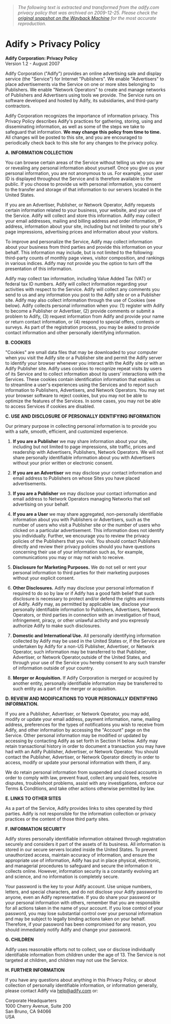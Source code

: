 > *The following text is extracted and transformed from the adify.com privacy policy that was archived on 2009-12-25. Please check the [original snapshot on the Wayback Machine](https://web.archive.org/web/20091225171519id_/http%3A//www.adify.com/privacy-policy) for the most accurate reproduction.*

# Adify > Privacy Policy

**Adify Corporation: Privacy Policy**   
Version 1.2 - August 2007 

Adify Corporation ("Adify") provides an online advertising sale and display service (the "Service") for Internet "Publishers". We enable "Advertisers" to place advertisements via the Service on one or more sites belonging to Publishers. We enable "Network Operators" to create and manage networks of Publishers and Advertisers using tools we provide. The Service runs on software developed and hosted by Adify, its subsidiaries, and third-party contractors. 

Adify Corporation recognizes the importance of information privacy. This Privacy Policy describes Adify's practices for gathering, storing, using and disseminating information, as well as some of the steps we take to safeguard that information. **We may change this policy from time to time.** All changes will be posted to this site, and you are encouraged to periodically check back to this site for any changes to the privacy policy. 

**A. INFORMATION COLLECTION**

You can browse certain areas of the Service without telling us who you are or revealing any personal information about yourself. Once you give us your personal information, you are not anonymous to us. For example, your user ID is displayed throughout the Service and is therefore available to the public. If you choose to provide us with personal information, you consent to the transfer and storage of that information to our servers located in the United States. 

If you are an Advertiser, Publisher, or Network Operator, Adify requests certain information related to your business, your website, and your use of the Service. Adify will collect and store this information. Adify may collect your email addresses, mailing and billing address and order information, IP address, information about your site, including but not limited to your site's page impressions, advertising prices and information about your visitors. 

To improve and personalize the Service, Adify may collect information about your business from third parties and provide this information on your behalf. This information may include, but is not limited to the following: third-party counts of monthly page views, visitor composition, and rankings in various indices. Adify may not provide you the option to turn off the presentation of this information. 

Adify may collect tax information, including Value Added Tax (VAT) or federal tax ID numbers. Adify will collect information regarding your activities with respect to the Service. Adify will collect any comments you send to us and any information you post to the Adify site or on a Publisher site. Adify may also collect information through the use of Cookies (see below). Adify collects personal information when you: (1) register with Adify to become a Publisher or Advertiser, (2) provide comments or submit a problem to Adify, (3) request information from Adify and provide your name or return contact information, or (4) respond to special offers, contests or surveys. As part of the registration process, you may be asked to provide contact information and other personally identifying information. 

**B. COOKIES**

"Cookies" are small data files that may be downloaded to your computer when you visit the Adify site or a Publisher site and permit the Adify server to identify your browser whenever you interact with the Adify site or with an Adify Publisher site. Adify uses cookies to recognize repeat visits by users of its Service and to collect information about its users' interactions with the Services. These cookies contain identification information that enables us to streamline a user's experiences using the Services and to report such information to Publishers, Advertisers, and Network Operators. You may set your browser software to reject cookies, but you may not be able to optimize the features of the Services. In some cases, you may not be able to access Services if cookies are disabled. 

**C. USE AND DISCLOSURE OF PERSONALLY IDENTIFYING INFORMATION**

Our primary purpose in collecting personal information is to provide you with a safe, smooth, efficient, and customized experience. 

1) **If you are a Publisher** we may share information about your site, including but not limited to page impressions, site traffic, prices and readership with Advertisers, Publishers, Network Operators. We will not share personally identifiable information about you with Advertisers without your prior written or electronic consent. 

2) **If you are an Advertiser** we may disclose your contact information and email address to Publishers on whose Sites you have placed advertisements. 

3) **If you are a Publisher** we may disclose your contact information and email address to Network Operators managing Networks that sell advertising on your behalf. 

4) **If you are a User** we may share aggregated, non-personally identifiable information about you with Publishers or Advertisers, such as the number of users who visit a Publisher site or the number of users who clicked on a particular advertisement. This information does not identify you individually. Further, we encourage you to review the privacy policies of the Publishers that you visit. You should contact Publishers directly and review their privacy policies should you have questions concerning their use of your information such as, for example, communications you may or may not wish to receive. 

5) **Disclosure for Marketing Purposes.** We do not sell or rent your personal information to third parties for their marketing purposes without your explicit consent. 

6) **Other Disclosures.** Adify may disclose your personal information if required to do so by law or if Adify has a good faith belief that such disclosure is necessary to protect and/or defend the rights and interests of Adify. Adify may, as permitted by applicable law, disclose your personally identifiable information to Publishers, Advertisers, Network Operators, or third parties in connection with an investigation of fraud, infringement, piracy, or other unlawful activity and you expressly authorize Adify to make such disclosures. 

7) **Domestic and International Use.** All personally identifying information collected by Adify may be used in the United States or, if the Service are undertaken by Adify for a non-US Publisher, Advertiser, or Network Operator, such information may be transferred to that Publisher, Advertiser, or Network Operator,outside of the United States, and through your use of the Service you hereby consent to any such transfer of information outside of your country. 

8) **Merger or Acquisition.** If Adify Corporation is merged or acquired by another entity, personally identifiable information may be transferred to such entity as a part of the merger or acquisition. 

**D. REVIEW AND MODIFICATIONS TO YOUR PERSONALLY IDENTIFYING INFORMATION.**

If you are a Publisher, Advertiser, or Network Operator, you may add, modify or update your email address, payment information, name, mailing address, preferences for the types of notifications you wish to receive from Adify, and other information by accessing the "Account" page on the Service. Other personal information may be modified or updated by accessing by contacting Adify as set forth in Section H below. Adify may retain transactional history in order to document a transaction you may have had with an Adify Publisher, Advertiser, or Network Operator. You should contact the Publisher, Advertiser, or Network Operator directly in order to access, modify or update your personal information with them, if any. 

We do retain personal information from suspended and closed accounts in order to comply with law, prevent fraud, collect any unpaid fees, resolve disputes, troubleshoot problems, assist with any investigations, enforce our Terms & Conditions, and take other actions otherwise permitted by law. 

**E. LINKS TO OTHER SITES**

As a part of the Service, Adify provides links to sites operated by third parties. Adify is not responsible for the information collection or privacy practices or the content of those third party sites. 

**F. INFORMATION SECURITY**

Adify stores personally identifiable information obtained through registration securely and considers it part of the assets of its business. All information is stored in our secure servers located inside the United States. To prevent unauthorized access, maintain accuracy of information, and ensure the appropriate use of information, Adify has put in place physical, electronic, and managerial procedures to safeguard and secure the information it collects online. However, information security is a constantly evolving art and science, and no information is completely secure. 

Your password is the key to your Adify account. Use unique numbers, letters, and special characters, and do not disclose your Adify password to anyone, even an Adify representative. If you do share your password or your personal information with others, remember that you are responsible for all actions taken in the name of your account. If you lose control of your password, you may lose substantial control over your personal information and may be subject to legally binding actions taken on your behalf. Therefore, if your password has been compromised for any reason, you should immediately notify Adify and change your password. 

**G. CHILDREN**

Adify uses reasonable efforts not to collect, use or disclose individually identifiable information from children under the age of 13. The Service is not targeted at children, and children may not use the Service. 

**H. FURTHER INFORMATION**

If you have any questions about anything in this Privacy Policy, or about collection of personally identifiable information, or information generally, please contact Adify via [help@adify.com](mailto:help@adify.com) or: 

Corporate Headquarters  
1000 Cherry Avenue, Suite 200  
San Bruno, CA 94066  
USA
